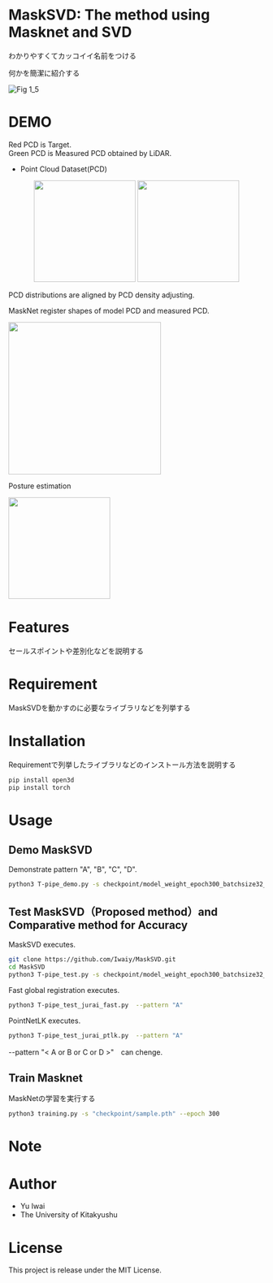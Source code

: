 # MaskSVD: The method using Masknet and SVD

わかりやすくてカッコイイ名前をつける
 
何かを簡潔に紹介する

 ![Fig 1_5](https://github.com/user-attachments/assets/e07e608d-5152-4a59-b39f-7f5b1bdd62c0)
 
# DEMO

Red PCD is Target. \
Green PCD is Measured PCD obtained by LiDAR.
 
* Point Cloud Dataset(PCD) 

<p align="center">
      <img src="https://github.com/user-attachments/assets/541bdc40-3e8d-4c9f-ae19-8cd6f88f562e" height="200">
      <img src="https://github.com/user-attachments/assets/0a3075bf-cf28-4b9f-8104-22c716e6283b" height="200">
</p>

PCD distributions are aligned by PCD density adjusting.



MaskNet register shapes of model PCD and measured PCD.

<img src="https://github.com/user-attachments/assets/bcfac44b-8926-4a15-9538-be655536fde8" height="300" >

Posture estimation 

<img src="https://github.com/user-attachments/assets/bf8de7c7-8fbf-43e2-8356-c5917fcb2b14" height="200" >

# Features


セールスポイントや差別化などを説明する
 
# Requirement
 
MaskSVDを動かすのに必要なライブラリなどを列挙する

 
# Installation
 
Requirementで列挙したライブラリなどのインストール方法を説明する
 
```bash
pip install open3d
pip install torch
```
 
# Usage
## Demo MaskSVD

Demonstrate pattern "A", "B", "C", "D".

```bash
python3 T-pipe_demo.py -s checkpoint/model_weight_epoch300_batchsize32_plane.pth --pattern "A"
```

## Test MaskSVD（Proposed method）and Comparative method for Accuracy

 MaskSVD executes.

```bash
git clone https://github.com/Iwaiy/MaskSVD.git
cd MaskSVD
python3 T-pipe_test.py -s checkpoint/model_weight_epoch300_batchsize32_plane.pth --pattern "A"
```

Fast global registration executes.

```bash
python3 T-pipe_test_jurai_fast.py  --pattern "A"
```

PointNetLK executes.

```bash
python3 T-pipe_test_jurai_ptlk.py  --pattern "A"
```

--pattern "< A or B or C or D >"　can chenge.　

## Train Masknet
MaskNetの学習を実行する

```bash
python3 training.py -s "checkpoint/sample.pth" --epoch 300
```

# Note

# Author
 
* Yu Iwai
* The University of Kitakyushu
 
# License

This project is release under the MIT License.
